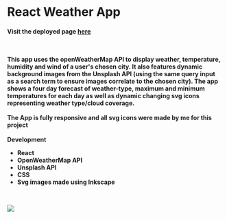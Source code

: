 <h1>React Weather App</h1>

<h4>Visit the deployed page <a href="https://dmquinn.github.io/weather-app/">here</a>
  
<br/><br/>
This app uses the openWeatherMap API to display weather, temperature, humidity and wind of a user's chosen city.  It also features dynamic background images from the Unsplash API (using the same query input as a search term to ensure images correlate to the chosen city).  The app shows a four day forecast of weather-type, maximum and minimum temperatures for each day as well as dynamic changing svg icons representing weather type/cloud coverage.<br/><br/>The App is fully responsive and all svg icons were made by me for this project
<br/><br/>
Development <ul>
  <li>React</li>
  <li>OpenWeatherMap API</li>
  <li>Unsplash API</li>
  <li>CSS</li>
  <li>Svg images made using Inkscape</li>
  </ul>
  <br/>
  
  ![](weather.gif)
